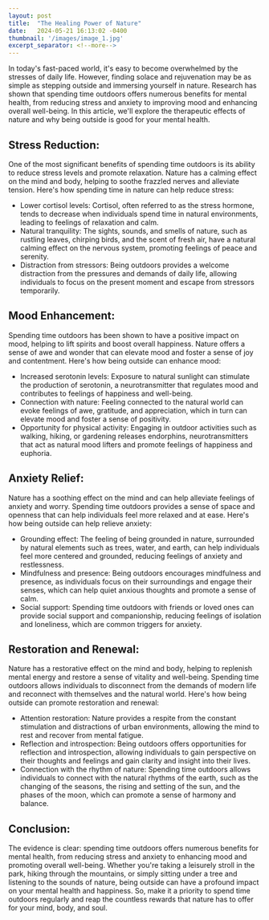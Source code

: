 ```yaml
---
layout: post
title:  "The Healing Power of Nature"
date:   2024-05-21 16:13:02 -0400
thumbnail: '/images/image_1.jpg'
excerpt_separator: <!--more-->
---
```

In today's fast-paced world, it's easy to become overwhelmed by the stresses of daily life. <!--more-->However, finding solace and rejuvenation may be as simple as stepping outside and immersing yourself in nature. Research has shown that spending time outdoors offers numerous benefits for mental health, from reducing stress and anxiety to improving mood and enhancing overall well-being. In this article, we'll explore the therapeutic effects of nature and why being outside is good for your mental health.

## Stress Reduction:
One of the most significant benefits of spending time outdoors is its ability to reduce stress levels and promote relaxation. Nature has a calming effect on the mind and body, helping to soothe frazzled nerves and alleviate tension. Here's how spending time in nature can help reduce stress:
* Lower cortisol levels: Cortisol, often referred to as the stress hormone, tends to decrease when individuals spend time in natural environments, leading to feelings of relaxation and calm.
* Natural tranquility: The sights, sounds, and smells of nature, such as rustling leaves, chirping birds, and the scent of fresh air, have a natural calming effect on the nervous system, promoting feelings of peace and serenity.
* Distraction from stressors: Being outdoors provides a welcome distraction from the pressures and demands of daily life, allowing individuals to focus on the present moment and escape from stressors temporarily.

## Mood Enhancement:
Spending time outdoors has been shown to have a positive impact on mood, helping to lift spirits and boost overall happiness. Nature offers a sense of awe and wonder that can elevate mood and foster a sense of joy and contentment. Here's how being outside can enhance mood:
* Increased serotonin levels: Exposure to natural sunlight can stimulate the production of serotonin, a neurotransmitter that regulates mood and contributes to feelings of happiness and well-being.
* Connection with nature: Feeling connected to the natural world can evoke feelings of awe, gratitude, and appreciation, which in turn can elevate mood and foster a sense of positivity.
* Opportunity for physical activity: Engaging in outdoor activities such as walking, hiking, or gardening releases endorphins, neurotransmitters that act as natural mood lifters and promote feelings of happiness and euphoria.

## Anxiety Relief:
Nature has a soothing effect on the mind and can help alleviate feelings of anxiety and worry. Spending time outdoors provides a sense of space and openness that can help individuals feel more relaxed and at ease. Here's how being outside can help relieve anxiety:
* Grounding effect: The feeling of being grounded in nature, surrounded by natural elements such as trees, water, and earth, can help individuals feel more centered and grounded, reducing feelings of anxiety and restlessness.
* Mindfulness and presence: Being outdoors encourages mindfulness and presence, as individuals focus on their surroundings and engage their senses, which can help quiet anxious thoughts and promote a sense of calm.
* Social support: Spending time outdoors with friends or loved ones can provide social support and companionship, reducing feelings of isolation and loneliness, which are common triggers for anxiety.

## Restoration and Renewal:
Nature has a restorative effect on the mind and body, helping to replenish mental energy and restore a sense of vitality and well-being. Spending time outdoors allows individuals to disconnect from the demands of modern life and reconnect with themselves and the natural world. Here's how being outside can promote restoration and renewal:
* Attention restoration: Nature provides a respite from the constant stimulation and distractions of urban environments, allowing the mind to rest and recover from mental fatigue.
* Reflection and introspection: Being outdoors offers opportunities for reflection and introspection, allowing individuals to gain perspective on their thoughts and feelings and gain clarity and insight into their lives.
* Connection with the rhythm of nature: Spending time outdoors allows individuals to connect with the natural rhythms of the earth, such as the changing of the seasons, the rising and setting of the sun, and the phases of the moon, which can promote a sense of harmony and balance.

## Conclusion:
The evidence is clear: spending time outdoors offers numerous benefits for mental health, from reducing stress and anxiety to enhancing mood and promoting overall well-being. Whether you're taking a leisurely stroll in the park, hiking through the mountains, or simply sitting under a tree and listening to the sounds of nature, being outside can have a profound impact on your mental health and happiness. So, make it a priority to spend time outdoors regularly and reap the countless rewards that nature has to offer for your mind, body, and soul.
